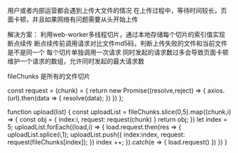 用户或者内部运营都会遇到上传大文件的情况
在上传过程中，等待时间较长，页面卡顿，并且如果网络有问题需要从头开始上传

解决方案：
利用web-worker多线程切片，通过本地存储每个切片的索引值实现断点续传
断点续传前调用请求对比文件md5码，判断上传失败的文件和当前文件是不是同一个
每个切片单独调用一次请求
同时发起的请求数过多会导致页面卡顿
维护一个请求的数组，允许同时发起的最大请求数

fileChunks 是所有的文件切片

const request = (chunk) = {
    return new Promise((resolve,reject) => {
        axios.(url).then(data => {
            resolve(data);
        })
    })
};

function upload(list) {
    const uploadList = fileChunks.slice(0,5).map((chunk,i) => {
        const obj = {
            index:i,
            request: request(chunk)
        }
        return obj;
    })
    let index = 5;
    uploadList.forEach((load,i) => {
        load.request.then(res => {
            uploadList.splice(i,1);
            uploadList.push({
                index:index,
                request: request(fileChunks[index]);
            })
            index ++;
        }).catch(e => {
            load.request()
        })
    })
}
